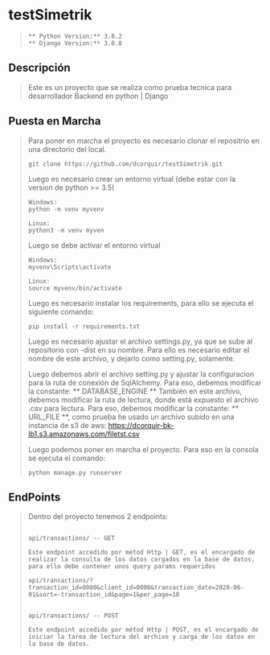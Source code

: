 # testSimetrik
> ```
> ** Python Version:** 3.8.2
> ** Django Version:** 3.0.8
>
> ```
## Descripción
> Este es un proyecto que se realiza como prueba tecnica para desarrollador Backend en python | Django

## Puesta en Marcha
> Para poner en marcha el proyecto es necesario clonar el repositrio en una directorio del local.
> ```
> git clone https://github.com/dcorquir/testSimetrik.git
> ```
>
> Luego es necesario crear un entorno virtual (debe estar con la version de python >= 3.5)
> ```
> Windows:
> python -m venv myvenv
>
> Linux:
> python3 -m venv myven
> ```
> Luego se debe activar el entorno virtual
> ```
> Windows:
> myvenv\Scripts\activate
>
> Linux:
> source myvenv/bin/activate
> ```
> Luego es necesario instalar los requirements, para ello se ejecuta el siguiente comando:
> ```
> pip install -r requirements.txt
> ```
>
> Luego es necesario ajustar el archivo settings.py, ya que se sube al repositorio con -dist en su nombre. Para ello es necesario editar el nombre de este archivo, y dejarlo como setting.py, solamente.
>
> Luego debemos abrir el archivo setting.py y ajustar la configuracion para la ruta de conexión de SqlAlchemy.
> Para eso, debemos modificar la constante: ** DATABASE_ENGINE **
> También en este archivo, debemos modificar la ruta de lectura, donde está expuesto el archivo .csv para lectura.
> Para eso, debemos modificar la constante: ** URL_FILE **, como prueba he usado un archivo subido en una instancia de s3 de aws: https://dcorquir-bk-lb1.s3.amazonaws.com/filetst.csv
>
> Luego podemos poner en marcha el proyecto. Para eso en la consola se ejecuta el comando:
> ```
> python manage.py runserver
> ```

## EndPoints
> Dentro del proyecto tenemos 2 endpoints:
> ```
>
> api/transactions/ -- GET
>
> Este endpoint accedido por métod Http | GET, es el encargado de realizar la consulta de los datos cargados en la base de datos, para ello debe contener unos query params requeridos
>
> api/transactions/?transaction_id=0000&client_id=0000&transaction_date=2020-06-01&sort=-transaction_id&page=1&per_page=10
>
> ```
>
> ```
>
> api/transactions/ -- POST
>
> Este endpoint accedido por métod Http | POST, es el encargado de iniciar la tarea de lectura del archivo y carga de los datos en la base de datos.
>
> ```